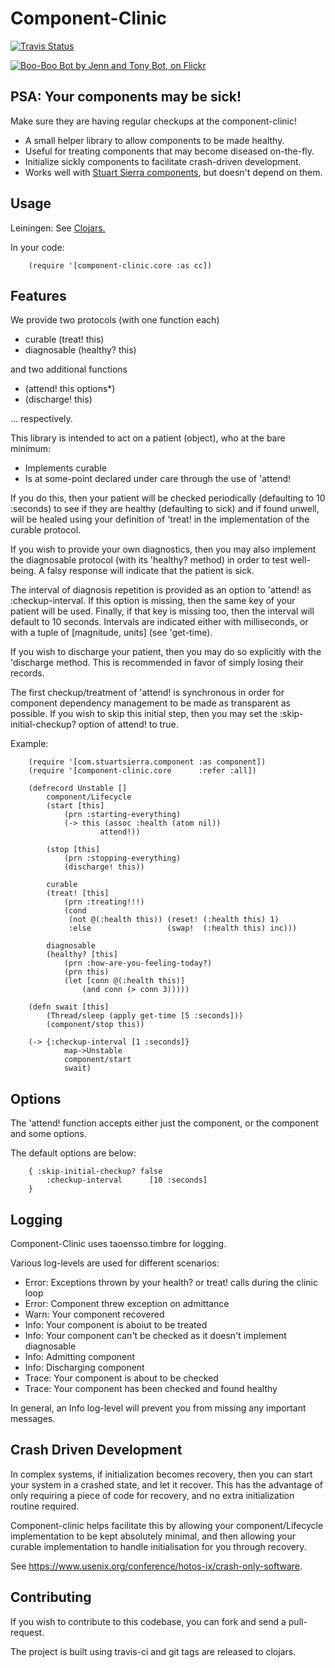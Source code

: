 Component-Clinic
================

[![Travis Status](https://travis-ci.org/MyPost/component-clinic.svg)](https://travis-ci.org/MyPost/component-clinic)

[![Boo-Boo Bot by Jenn and Tony Bot, on Flickr
	](https://farm4.staticflickr.com/3641/3661635778_a7793d730c_q.jpg)
   ](https://www.flickr.com/photos/ittybittiesforyou/3661635778)

## PSA: Your components may be sick!

Make sure they are having regular checkups at the component-clinic!

* A small helper library to allow components to be made healthy.
* Useful for treating components that may become diseased on-the-fly.
* Initialize sickly components to facilitate crash-driven development.
* Works well with [Stuart Sierra components](https://github.com/stuartsierra/component),
  but doesn't depend on them.

## Usage

Leiningen: See [Clojars.](https://clojars.org/au.com.auspost/component-clinic)

In your code:

		(require '[component-clinic.core :as cc])

## Features

We provide two protocols (with one function each)

* curable      (treat!   this)
* diagnosable  (healthy? this)

and two additional functions

* (attend!    this options*)
* (discharge! this)

... respectively.

This library is intended to act on a patient (object), who at the bare minimum:

* Implements curable
* Is at some-point declared under care through the use of 'attend!

If you do this, then your patient will be checked periodically
(defaulting to 10 :seconds) to see if they are healthy (defaulting to sick)
and if found unwell, will be healed using your definition of 'treat!
in the implementation of the curable protocol.

If you wish to provide your own diagnostics, then you may also implement
the diagnosable protocol (with its 'healthy? method) in order to
test well-being. A falsy response will indicate that the patient is sick.

The interval of diagnosis repetition is provided as an option
to 'attend! as :checkup-interval. If this option is missing, then
the same key of your patient will be used.
Finally, if that key is missing too, then the interval will default to
10 seconds. Intervals are indicated either with milliseconds,
or with a tuple of [magnitude, units] (see 'get-time).

If you wish to discharge your patient, then you may do so explicitly
with the 'discharge method. This is recommended in favor of simply
losing their records.

The first checkup/treatment of 'attend! is synchronous in order
for component dependency management to be made as transparent
as possible. If you wish to skip this initial step, then you
may set the :skip-initial-checkup? option of attend! to true.


Example:

		(require '[com.stuartsierra.component :as component])
		(require '[component-clinic.core      :refer :all])

		(defrecord Unstable []
			component/Lifecycle
			(start [this]
				(prn :starting-everything)
				(-> this (assoc :health (atom nil))
						attend!))

			(stop [this]
				(prn :stopping-everything)
				(discharge! this))

			curable
			(treat! [this]
				(prn :treating!!!)
				(cond
				 (not @(:health this)) (reset! (:health this) 1)
				 :else                 (swap!  (:health this) inc)))

			diagnosable
			(healthy? [this]
				(prn :how-are-you-feeling-today?)
				(prn this)
				(let [conn @(:health this)]
					(and conn (> conn 3)))))

		(defn swait [this]
			(Thread/sleep (apply get-time [5 :seconds]))
			(component/stop this))

		(-> {:checkup-interval [1 :seconds]}
				map->Unstable
				component/start
				swait)

## Options

The 'attend! function accepts either just the component, or the component and some options.

The default options are below:

		{ :skip-initial-checkup? false
			:checkup-interval      [10 :seconds]
		}

## Logging

Component-Clinic uses taoensso.timbre for logging.

Various log-levels are used for different scenarios:

* Error: Exceptions thrown by your health? or treat! calls during the clinic loop
* Error: Component threw exception on admittance
* Warn:  Your component recovered
* Info:  Your component is aboiut to be treated
* Info:  Your component can't be checked as it doesn't implement diagnosable
* Info:  Admitting component
* Info:  Discharging component
* Trace: Your component is about to be checked
* Trace: Your component has been checked and found healthy

In general, an Info log-level will prevent you from missing any important messages.

## Crash Driven Development

In complex systems, if initialization becomes recovery, then you can
start your system in a crashed state, and let it recover. This has the advantage
of only requiring a piece of code for recovery, and no extra initialization
routine required.

Component-clinic helps facilitate this by allowing your component/Lifecycle
implementation to be kept absolutely minimal, and then allowing your curable
implementation to handle initialisation for you through recovery.

See <https://www.usenix.org/conference/hotos-ix/crash-only-software>.

## Contributing

If you wish to contribute to this codebase, you can fork and send a pull-request.

The project is built using travis-ci and git tags are released to clojars.
